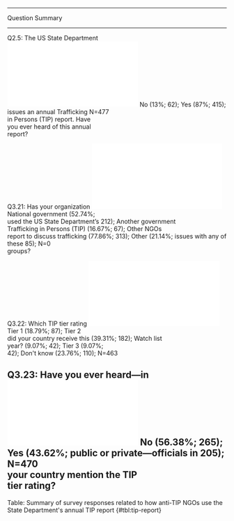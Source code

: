 
--------------------------------------------------------------------------------------------------
Question                                                            Summary                       
------------------------------ ------------------------------------ ------------------------------
Q2.5: The US State Department  ![](figures/summary_table/q2_5.pdf)  No (13%; 62); Yes (87%; 415); 
issues an annual Trafficking                                        N=477                         
in Persons (TIP) report. Have                                                                     
you ever heard of this annual                                                                     
report?                                                                                           

Q3.21: Has your organization   ![](figures/summary_table/q3_21.pdf) National government (52.74%;  
used the US State Department’s                                      212); Another government      
Trafficking in Persons (TIP)                                        (16.67%; 67); Other NGOs      
report to discuss trafficking                                       (77.86%; 313); Other (21.14%; 
issues with any of these                                            85); N=0                      
groups?                                                                                           

Q3.22: Which TIP tier rating   ![](figures/summary_table/q3_22.pdf) Tier 1 (18.79%; 87); Tier 2   
did your country receive this                                       (39.31%; 182); Watch list     
year?                                                               (9.07%; 42); Tier 3 (9.07%;   
                                                                    42); Don't know (23.76%; 110);
                                                                    N=463                         

Q3.23: Have you ever heard—in  ![](figures/summary_table/q3_23.pdf) No (56.38%; 265); Yes (43.62%;
public or private—officials in                                      205); N=470                   
your country mention the TIP                                                                      
tier rating?                                                                                      
--------------------------------------------------------------------------------------------------

Table: Summary of survey responses related to how anti-TIP NGOs use the State Department's annual TIP report {#tbl:tip-report}

